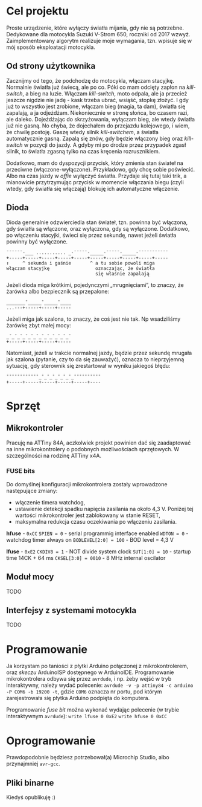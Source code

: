 # Cel projektu
Proste urządzenie, które wyłączy światła mijania, gdy nie są potrzebne.
Dedykowane dla motocykla Suzuki V-Strom 650, roczniki od 2017 wzwyż.
Zaimplementowany algorytm realizuje moje wymagania, tzn. wpisuje się w mój sposób eksploatacji motocykla. 

## Od strony użytkownika
Zacznijmy od tego, że podchodzę do motocykla, włączam stacyjkę. Normalnie światła już świecą, ale po co. Póki co mam odcięty zapłon na _kill-switch_, a bieg na luzie. Włączam _kill-switch_, moto odpala, ale ja przecież jeszcze nigdzie nie jadę - kask trzeba ubrać, wsiąść, stopkę złożyć. I gdy już to wszystko jest zrobione, włączam bieg (magia, ta dam), światła się zapalają, a ja odjeżdżam. Niekoniecznie w stronę słońca, bo czasem razi, ale daleko.
Dojeżdżając do skrzyżowania, wyłączam bieg, ale wtedy światła już nie gasną. No chyba, że dojechałem do przejazdu kolejowego, i wiem, że chwilę postoję. Gaszę wtedy silnik _kill-switchem_, a światła automatycznie gasną. Zapalą się znów, gdy będzie włączony bieg oraz _kill-switch_ w pozycji do jazdy.
A gdyby mi po drodze przez przypadek zgasł silnik, to światła zgasną tylko na czas kręcenia rozrusznikiem.

Dodatkowo, mam do dyspozycji przycisk, który zmienia stan świateł na przeciwne (włączone-wyłączone). Przykładowo, gdy chcę sobie poświecić. Albo na czas jazdy w _offie_ wyłączyć światła. Przydaje się tutaj taki trik, a mianowicie przytrzymując przycisk w momencie włączania biegu (czyli wtedy, gdy światła się włączają) blokuję ich automatyczne włączenie.

## Dioda
Dioda generalnie odzwierciedla stan świateł, tzn. powinna być włączona, gdy światła są włączone, oraz wyłączona, gdy są wyłączone.
Dodatkowo, po włączeniu stacyjki, świeci się przez sekundę, nawet jeżeli światła powinny być wyłączone.

    ¯¯¯¯¯¯-___ ........... _-¯¯¯¯¯-_____-¯¯¯¯¯-_____-¯¯¯¯¯¯¯¯¯¯¯
    +-----+-----+-----+-----+-----+-----+-----+-----+-----+-----
    ↑     ^ sekunda i gaśnie       ^ a tu sobie powoli miga
    włączam stacyjkę                 oznaczając, że światła 
                                     się właśnie zapalają
Jeżeli dioda miga krótkimi, pojedynczymi „mrugnięciami”, to znaczy, że żarówka albo bezpiecznik są przepalone:

    _______¯_____¯_____¯____
    ...---+-----+-----+-----

Jeżeli miga jak szalona, to znaczy, że coś jest nie tak. Np wsadziliśmy żarówkę zbyt małej mocy:

    _¯_¯_¯_¯_¯_¯_¯_¯_¯_¯_¯_¯
    +-----+-----+-----+-----

Natomiast, jeżeli w trakcie normalnej jazdy, będzie przez sekundę mrugała jak szalona (pytanie, czy to da się zauważyć), oznacza to nieprzyjemną sytuację, gdy sterownik się zrestartował w wyniku jakiegoś błędu:

    ¯¯¯¯¯¯¯¯¯¯¯¯_¯_¯_¯_¯_¯_¯_¯¯¯¯¯¯¯¯¯¯
    +-----+-----+-----+-----+-----+----

   
# Sprzęt
## Mikrokontroler

Pracuję na ATTiny 84A, aczkolwiek projekt powinien dać się zaadaptować na inne mikrokontrolery o podobnych możliwościach sprzętowych. W szczególności na rodzinę ATTiny x4A.

### FUSE bits

Do domyślnej konfiguracji mikrokontrolera zostały wprowadzone następujące zmiany:
* włączenie timera watchdog,
* ustawienie detekcji spadku napięcia zasilania na około 4,3 V. Poniżej tej wartości mikrokontroler jest zablokowany w stanie RESET,
* maksymalna redukcja czasu oczekiwania po włączeniu zasilania.

**hfuse** - `0xCC`
`SPIEN = 0` - serial programmig interface enabled
`WDTON = 0` - watchdog timer always on
`BODLEVEL[2:0] = 100` - BOD level = 4,3 V

**lfuse** - `0xE2`
`CKDIV8 = 1` - NOT divide system clock
`SUT[1:0] = 10`  - startup time 14CK + 64 ms
`CKSEL[3:0] = 0010` - 8 MHz internal oscilator 

## Moduł mocy

TODO

## Interfejsy z systemami motocykla

TODO

# Programowanie

Ja korzystam po taniości z płytki Arduino połączonej z mikrokontrolerem, oraz _skeczu_ ArduinoISP dostępnego w ArduinoIDE.
Programowanie mikrokontrolera odbywa się przez `avrdude`, i np. żeby wejść w tryb interaktywny, należy wydać polecenie: `avrdude -v -p attiny84 -c arduino -P COM6 -b 19200 -t`, gdzie `COM6` oznacza nr portu, pod którym zarejestrowała się płytka Arduino podpięta do komputera.

Programowanie _fuse bit_ można wykonać wydając polecenie (w trybie interaktywnym `avrdude`):
`write lfuse 0 0xE2`
`write hfuse 0 0xCC`


# Oprogramowanie

Prawdopodobnie będziesz potrzebował(a) Microchip Studio, albo przynajmniej `avr-gcc`. 

## Pliki binarne

Kiedyś opublikuję :)
